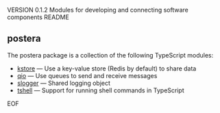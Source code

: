 VERSION 0.1.2
Modules for developing and connecting software components
README
## postera

The postera package is a collection of the following TypeScript modules:

<ul>
<li><a href="kstore.md">kstore</a> &mdash;
Use a key-value store (Redis by default) to share data</li>
</li>
<li><a href="qio.md">qio</a> &mdash;
Use queues to send and receive messages</li>
</li>
<li><a href="slogger.md">slogger</a> &mdash;
Shared logging object
</li>
<li><a href="tshell.md">tshell</a> &mdash;
Support for running shell commands in TypeScript
</li>
</ul>
EOF
